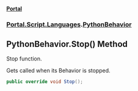 #### [Portal](index.md 'index')
### [Portal.Script.Languages](Portal.Script.Languages.md 'Portal.Script.Languages').[PythonBehavior](PythonBehavior.md 'Portal.Script.Languages.PythonBehavior')

## PythonBehavior.Stop() Method

Stop function.  
  
Gets called when its Behavior is stopped.

```csharp
public override void Stop();
```